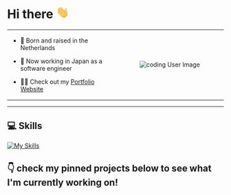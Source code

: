 # Hi there <img src="https://raw.githubusercontent.com/achrafreyani/achrafreyani/master/icons/wave.gif" width="30px">

<table>
  <tr>
    <td style="width:50%; vertical-align: top;">
      
- 🌷 Born and raised in the Netherlands
- 🗾 Now working in Japan as a software engineer
- 👨‍💻 Check out my [Portfolio Website](https://portfolio-rho-gold-24.vercel.app/)  

    </td>
    <td style="width:50%; text-align: center;">
      <img alt="coding User Image" src="https://raw.githubusercontent.com/achrafreyani/achrafreyani/master/icons/minnie.gif" width="350px" />
    </td>
  </tr>
</table>

---

## 💻  Skills
[![My Skills](https://skillicons.dev/icons?i=html,css,js,ts,nodejs,express,nestjs,react,nextjs,tailwind,vercel,mongodb,mysql,firebase,supabase)](https://skillicons.dev) 

## 👇 check my pinned projects below to see what I'm currently working on!
